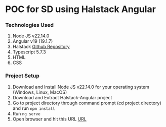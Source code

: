 # POC for SD using Halstack Angular

### Technologies Used
1. Node JS v22.14.0
2. Angular v19 (19.1.7)
3. Halstack [Github Repository](https://github.com/dxc-technology/halstack-angular)
4. Typescript 5.7.3
5. HTML
6. CSS

### Project Setup
1. Download and Install Node JS v22.14.0 for your operating system (Windows, Linux, MacOS)
2. Download and Extract Halstack-Angular project 
3. Go to project directory through command prompt (cd project directory) and run `npm install`
4. Run `ng serve`
5. Open browser and hit this URL [URL](http://localhost:4200/)